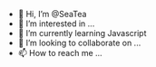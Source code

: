 - 👋 Hi, I’m @SeaTea
- 👀 I’m interested in ...
- 🌱 I’m currently learning Javascript
- 💞️ I’m looking to collaborate on ...
- 📫 How to reach me ...

<!---
SeaTea/SeaTea is a ✨ special ✨ repository because its `README.md` (this file) appears on your GitHub profile.
You can click the Preview link to take a look at your changes.
--->
